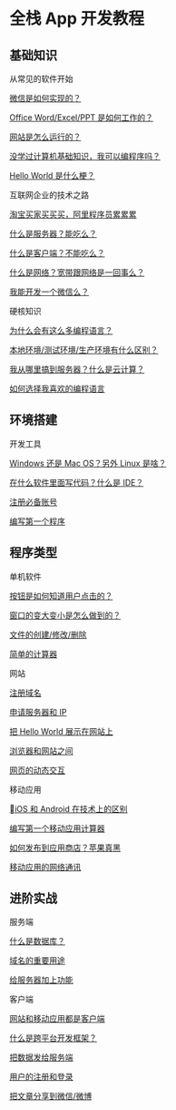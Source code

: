# 全栈 App 开发教程

## 基础知识

<div class="row">
  <div class="card admonition abstract gemoji">
    <p class="admonition-title">从常见的软件开始</p>
    <p><a href="#">微信是如何实现的？</a></p>
     <p><a href="#">Office Word/Excel/PPT 是如何工作的？</a></p>
     <p><a href="#">网站是怎么运行的？</a></p>
     <p><a href="#">没学过计算机基础知识，我可以编程序吗？</a></p>
     <p><a href="#">Hello World 是什么梗？</a></p>
  </div>
  <div class="card admonition tip gemoji">
     <p class="admonition-title">互联网企业的技术之路</p>
     <p><a href="#">淘宝买家买买买，阿里程序员累累累</a></p>
     <p><a href="#">什么是服务器？能吃么？</a></p>
     <p><a href="#">什么是客户端？不能吃么？</a></p>
     <p><a href="#">什么是网络？宽带跟网络是一回事么？</a></p>
     <p><a href="#">我能开发一个微信么？</a></p>
  </div>
  <div class="card admonition example gemoji">
     <p class="admonition-title">硬核知识</p>
     <p><a href="#">为什么会有这么多编程语言？</a></p>
     <p><a href="#">本地环境/测试环境/生产环境有什么区别？</a></p>
     <p><a href="#">我从哪里搞到服务器？什么是云计算？</a></p>
     <p><a href="#">如何选择我喜欢的编程语言</a></p>
  </div>
</div>

## 环境搭建

<div class="row">
  <div class="card admonition abstract gemoji">
    <p class="admonition-title">开发工具</p>
    <p><a href="#">Windows 还是 Mac OS？另外 Linux 是啥？</a></p>
     <p><a href="#">在什么软件里面写代码？什么是 IDE？</a></p>
     <p><a href="#">注册必备账号</a></p>
     <p><a href="#">编写第一个程序</a></p>
  </div>
</div>

## 程序类型

<div class="row">
  <div class="card admonition abstract gemoji">
    <p class="admonition-title">单机软件</p>
    <p><a href="#">按钮是如何知道用户点击的？</a></p>
     <p><a href="#">窗口的变大变小是怎么做到的？</a></p>
     <p><a href="#">文件的创建/修改/删除</a></p>
     <p><a href="#">简单的计算器</a></p>
  </div>
  <div class="card admonition tip gemoji">
    <p class="admonition-title">网站</p>
    <p><a href="#">注册域名</a></p>
     <p><a href="#">申请服务器和 IP</a></p>
     <p><a href="#">把 Hello World 展示在网站上</a></p>
     <p><a href="#">浏览器和网站之间</a></p>
     <p><a href="#">网页的动态交互</a></p>
  </div>
  <div class="card admonition example gemoji">
     <p class="admonition-title">移动应用</p>
     <p><a href="#">iOS 和 Android 在技术上的区别</a></p>
     <p><a href="#">编写第一个移动应用计算器</a></p>
     <p><a href="#">如何发布到应用商店？苹果真黑</a></p>
     <p><a href="#">移动应用的网络通讯</a></p>
  </div>
</div>

## 进阶实战

<div class="row">
  <div class="card admonition abstract gemoji">
    <p class="admonition-title">服务端</p>
    <p><a href="#">什么是数据库？</a></p>
    <p><a href="#">域名的重要用途</a></p>
    <p><a href="#">给服务器加上功能</a></p>
  </div>
  <div class="card admonition example gemoji">
    <p class="admonition-title">客户端</p>
    <p><a href="#">网站和移动应用都是客户端</a></p>
     <p><a href="#">什么是跨平台开发框架？</a></p>
     <p><a href="#">把数据发给服务端</a></p>
     <p><a href="#">用户的注册和登录</a></p>
     <p><a href="#">把文章分享到微信/微博</a></p>
  </div>
</div>

